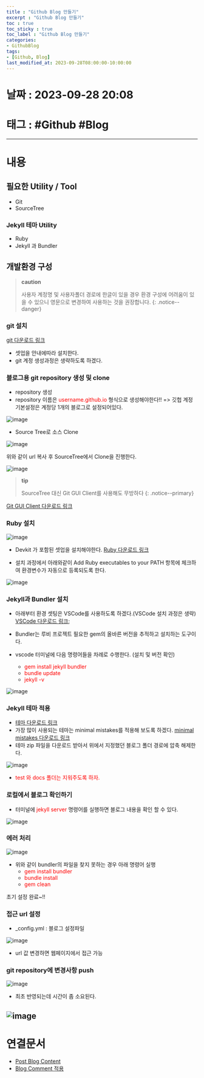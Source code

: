 ```yaml
---
title : "Github Blog 만들기"
excerpt : "Github Blog 만들기"
toc : true
toc_sticky : true
toc_label : "Github Blog 만들기"
categories:
- GithubBlog
tags:
- [Github, Blog]
last_modified_at: 2023-09-28T08:00:00-10:00:00
---
```


# 날짜 : 2023-09-28 20:08

# 태그 : #Github #Blog
---

# 내용

## 필요한 Utility / Tool
- Git
- SourceTree

### Jekyll 테마 Utility
- Ruby
- Jekyll 과 Bundler

## 개발환경 구성
> **caution**
>
> 사용자 계정명 및 사용자폴더 경로에 한글이 있을 경우 환경 구성에 어려움이 있을 수 있으니 영문으로 변경하여 사용하는 것을 권장합니다.
{: .notice--danger}

### git 설치
  [git 다운로드 링크](https://git-scm.com/downloads)
- 셋업을 안내에따라 설치한다.
- git 계정 생성과정은 생략하도록 하겠다.

### 블로그용 git repository 생성 및 clone
- repository 생성
- repository 이름은 <span style="color:red">username.github.io</span> 형식으로 생성해야한다!! => 깃헙 계정 기본설정은 계정당 1개의 블로그로 설정되어있다.  
  
![image](../../assets/images/BlogRepository.png)
  
- Source Tree로 소스 Clone  
  
![image](../../assets/images/GitRepositoryUrl.png)

  위와 같이 url 복사 후 SourceTree에서 Clone을 진행한다.
  
![image](../../assets/images/CloneBlogRepository.png)

> **tip**
>
> SourceTree 대신 Git GUI Client를 사용해도 무방하다
{: .notice--primary}

[Git GUI Client 다운로드 링크](https://git-scm.com/download/gui/windows)

### Ruby 설치
  
![image](../../assets/images/RubyDownload.png) 
- Devkit 가 포함된 셋업을 설치해야한다.
  [Ruby 다운로드 링크](https://rubyinstaller.org/downloads/)  

- 설치 과정에서 아래와같이 Add Ruby executables to your PATH 항목에 체크하여 환경변수가 자동으로 등록되도록 한다.  
  
![image](../../assets/images/RubyInstall.png)

### Jekyll과 Bundler 설치
- 아래부터 환경 셋팅은 VSCode를 사용하도록 하겠다.(VSCode 설치 과정은 생략)
  [VSCode 다운로드 링크](https://code.visualstudio.com/download);  

- Bundler는 루비 프로젝트 필요한 gem의 올바른 버전을 추적하고 설치하는 도구이다.
- vscode 터미널에 다음 명령어들을 차례로 수행한다. (설치 및 버전 확인)
  - <span style="color:red">gem install jekyll bundler</span>
  - <span style="color:red">bundle update</span>  
  - <span style="color:red">jekyll -v</span>  
  
![image](../../assets/images/VSCodeJekyllInstall.png)

### Jekyll 테마 적용
- [테마 다운로드 링크](http://jekyllthemes.org/)
- 가장 많이 사용되는 테마는 minimal mistakes를 적용해 보도록 하겠다. [minimal mistakes 다운로드 링크](https://github.com/mmistakes/minimal-mistakes)
- 테마 zip 파일을 다운로드 받아서 위에서 지정했던 블로그 폴더 경로에 압축 해제한다.    
  
![image](../../assets/images/MinimalMistakesDownloadResult.png)  
- <span style="color:red">test 와 docs 폴더는 지워주도록 하자.</span>

### 로컬에서 블로그 확인하기
- 터미널에 <span style="color:red">jekyll server</span> 명령어를 실행하면 블로그 내용을 확인 할 수 있다.  
  
![image](../../assets/images/BlogInitResult.png)

### 에러 처리
  
![image](../../assets/images/JekyllError.png)
- 위와 같이 bundler의 파일을 찾지 못하는 경우 아래 명령어 실행
	- <span style="color:red">gem install bundler</span>
	- <span style="color:red">bundle install</span>
	- <span style="color:red">gem clean</span>
  
초기 설정 완료~!!

### 접근 url 설정
- _config.yml : 블로그 설정파일  
  
![image](../../assets/images/SetBlogUrl.png)  
- url 값 변경하면 웹페이지에서 접근 가능

### git repository에 변경사항 push
  
![image](../../assets/images/PostingCommit.png)  
- 최초 반영되는데 시간이 좀 소요된다.
  
![image](../../assets/images/GitHubBlogResult.png)  
---

# 연결문서
- [Post Blog Content](../../githubblog/githubblog-Post-Blog-Content) 
- [Blog Comment 적용](../../githubblog/githubblog-Blog-Comment-적용)